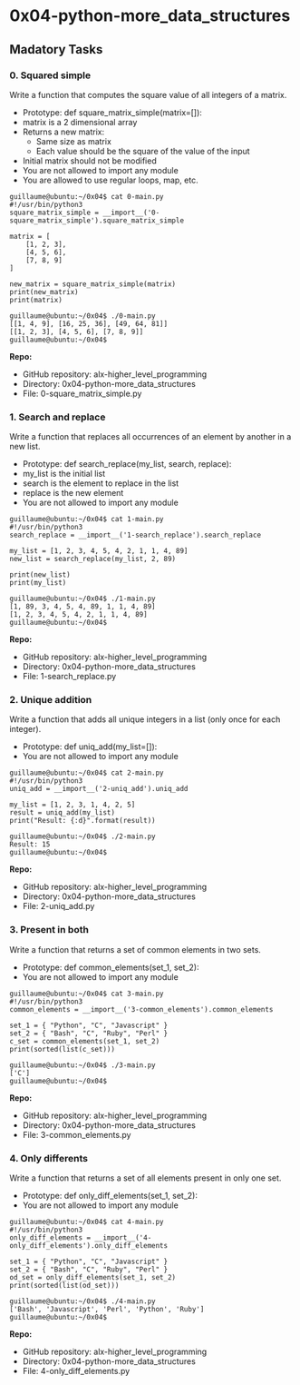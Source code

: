 # 0x04-python-more_data_structures
## Madatory Tasks
### 0. Squared simple
Write a function that computes the square value of all integers of a matrix.
 - Prototype: def square_matrix_simple(matrix=[]):
 - matrix is a 2 dimensional array
 - Returns a new matrix:
   * Same size as matrix
   * Each value should be the square of the value of the input
 - Initial matrix should not be modified
 - You are not allowed to import any module
 - You are allowed to use regular loops, map, etc.
```
guillaume@ubuntu:~/0x04$ cat 0-main.py
#!/usr/bin/python3
square_matrix_simple = __import__('0-square_matrix_simple').square_matrix_simple

matrix = [
    [1, 2, 3],
    [4, 5, 6],
    [7, 8, 9]
]

new_matrix = square_matrix_simple(matrix)
print(new_matrix)
print(matrix)

guillaume@ubuntu:~/0x04$ ./0-main.py
[[1, 4, 9], [16, 25, 36], [49, 64, 81]]
[[1, 2, 3], [4, 5, 6], [7, 8, 9]]
guillaume@ubuntu:~/0x04$
```

<strong>Repo:</strong>

 - GitHub repository: alx-higher_level_programming
 - Directory: 0x04-python-more_data_structures
 - File: 0-square_matrix_simple.py

### 1. Search and replace
Write a function that replaces all occurrences of an element by another in a new list.
 - Prototype: def search_replace(my_list, search, replace):
 - my_list is the initial list
 - search is the element to replace in the list
 - replace is the new element
 - You are not allowed to import any module
```
guillaume@ubuntu:~/0x04$ cat 1-main.py
#!/usr/bin/python3
search_replace = __import__('1-search_replace').search_replace

my_list = [1, 2, 3, 4, 5, 4, 2, 1, 1, 4, 89]
new_list = search_replace(my_list, 2, 89)

print(new_list)
print(my_list)

guillaume@ubuntu:~/0x04$ ./1-main.py
[1, 89, 3, 4, 5, 4, 89, 1, 1, 4, 89]
[1, 2, 3, 4, 5, 4, 2, 1, 1, 4, 89]
guillaume@ubuntu:~/0x04$
```

<strong>Repo:</strong>

 - GitHub repository: alx-higher_level_programming
 - Directory: 0x04-python-more_data_structures
 - File: 1-search_replace.py

### 2. Unique addition
Write a function that adds all unique integers in a list (only once for each integer).
 - Prototype: def uniq_add(my_list=[]):
 - You are not allowed to import any module
```
guillaume@ubuntu:~/0x04$ cat 2-main.py
#!/usr/bin/python3
uniq_add = __import__('2-uniq_add').uniq_add

my_list = [1, 2, 3, 1, 4, 2, 5]
result = uniq_add(my_list)
print("Result: {:d}".format(result))

guillaume@ubuntu:~/0x04$ ./2-main.py
Result: 15
guillaume@ubuntu:~/0x04$
```

<strong>Repo:</strong>

 - GitHub repository: alx-higher_level_programming
 - Directory: 0x04-python-more_data_structures
 - File: 2-uniq_add.py

### 3. Present in both
Write a function that returns a set of common elements in two sets.
 - Prototype: def common_elements(set_1, set_2):
 - You are not allowed to import any module
```
guillaume@ubuntu:~/0x04$ cat 3-main.py
#!/usr/bin/python3
common_elements = __import__('3-common_elements').common_elements

set_1 = { "Python", "C", "Javascript" }
set_2 = { "Bash", "C", "Ruby", "Perl" }
c_set = common_elements(set_1, set_2)
print(sorted(list(c_set)))

guillaume@ubuntu:~/0x04$ ./3-main.py
['C']
guillaume@ubuntu:~/0x04$
```

<strong>Repo:</strong>

 - GitHub repository: alx-higher_level_programming
 - Directory: 0x04-python-more_data_structures
 - File: 3-common_elements.py

### 4. Only differents
Write a function that returns a set of all elements present in only one set.
 - Prototype: def only_diff_elements(set_1, set_2):
 - You are not allowed to import any module
```
guillaume@ubuntu:~/0x04$ cat 4-main.py
#!/usr/bin/python3
only_diff_elements = __import__('4-only_diff_elements').only_diff_elements

set_1 = { "Python", "C", "Javascript" }
set_2 = { "Bash", "C", "Ruby", "Perl" }
od_set = only_diff_elements(set_1, set_2)
print(sorted(list(od_set)))

guillaume@ubuntu:~/0x04$ ./4-main.py
['Bash', 'Javascript', 'Perl', 'Python', 'Ruby']
guillaume@ubuntu:~/0x04$ 
```

<strong>Repo:</strong>

 - GitHub repository: alx-higher_level_programming
 - Directory: 0x04-python-more_data_structures
 - File: 4-only_diff_elements.py
